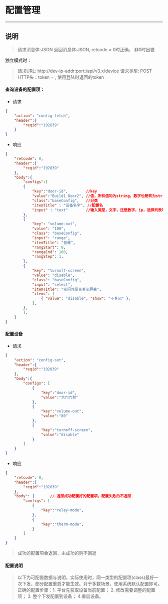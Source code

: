# 配置管理
------

## 说明

>请求消息体:JSON
>返回消息体:JSON, retcode = 0时正确， 非0时出错

独立模式时：
>请求URL: http://dev-ip-addr:port:/api/v3.x/device
>请求类型: POST
>HTTP头：token = , 使用登陆时返回的token

#### 查询设备的配置项：

- 请求

```json
{
    "action": "config-fetch",
    "header":{
        "reqid":"192839"        
    }
}
```

- 响应

```json
{
    "retcode": 0,
    "header":{
        "reqid":"192839"        
    },
    "body":{
        "configs":[
        {
            "key":"door-id",        //key 
            "value":"Build1 Door2", //值，所有值均为string，数字也是转为string
            "class":"baseConfig",   //分类
            "itemTitle" : "设备名字", //配置名
            "input" : "text"        //输入类型，文字，还是数字，ip，选择列表等
        },
        {
      		"key": "volume-out",
      		"value": "100",
      		"class": "baseConfig",
     		"input": "range",
      		"itemTitle": "音量",
      		"rangStart": 0,
      		"rangeEnd": 100,
      		"rangStep": 1,
    	},
        {
      		"key": "turnoff-screen",
      		"value": "disable",
      		"class": "baseConfig",
      		"input": "select",
      		"itemTitle": "空闲时是否关闭屏幕",
      		"items": [
        		{ "value": "disable", "show": "不关闭" },
      		],
    	},
        ],
    }
}
```

####  配置设备

- 请求

```json
{
    "action": "config-set",
    "header":{
        "reqid":"192839"        
    },
    "body":{
        "configs": [
            {
                "key":"door-id",
                "value":"大门门禁"
            },
            {
                "key":"volume-out",
                "value":"80"
            },
            {
                "key":"turnoff-screen",
                "value":"disable"
            }
        ]
    }
}
```

- 响应

```json
{
    "retcode": 0,
    "header":{
        "reqid":"192839"     
    },
    "body": {       // 返回成功配置好的配置项，配置失败的不返回
        "configs": [
            {
                "key":"relay-mode",
            },
            {
                "key":"therm-mode",
            }
        ]
    }
}
```

> 成功的配置项会返回，未成功的则不回返

####  配置说明

> 以下为可配置数据与说明，实际使用时，同一类型的配置项(class)最好一次下发，部分配置重启才能生效。对于多数场景，使用系统默认配置即可。
> 正确的配置步骤：1. 平台先获取设备当前配置； 2. 修改需要调整的配置项； 3. 整个下发配置到设备； 4.重启设备。


